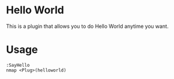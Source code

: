 # Hello World
This is a plugin that allows you to do Hello World anytime you want.

# Usage
```vim
:SayHello
nmap <Plug>(helloworld)
```

